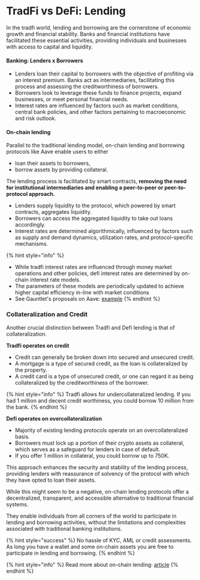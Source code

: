 # TradFi vs DeFi: Lending

In the tradfi world, lending and borrowing are the cornerstone of economic growth and financial stability. Banks and financial institutions have facilitated these essential activities, providing individuals and businesses with access to capital and liquidity.&#x20;

#### Banking: Lenders x Borrowers

* Lenders loan their capital to borrowers with the objective of profiting via an interest premium. Banks act as intermediaries, facilitating this process and assessing the creditworthiness of borrowers.&#x20;
* Borrowers look to leverage these funds to finance projects, expand businesses, or meet personal financial needs.
* Interest rates are influenced by factors such as market conditions, central bank policies, and other factors pertaining to macroeconomic and risk outlook.

#### On-chain lending

Parallel to the traditional lending model, on-chain lending and borrowing protocols like Aave enable users to either

* loan their assets to borrowers,
* borrow assets by providing collateral.&#x20;

The lending process is facilitated by smart contracts, **removing the need for institutional intermediaries and enabling a peer-to-peer or peer-to-protocol approach.**

* Lenders supply liquidity to the protocol, which powered by smart contracts, aggregates liquidity.
* Borrowers can access the aggregated liquidity to take out loans accordingly.&#x20;
* Interest rates are determined algorithmically, influenced by factors such as supply and demand dynamics, utilization rates, and protocol-specific mechanisms.

{% hint style="info" %}
* While tradfi interest rates are influenced through money market operations and other policies, defi interest rates are determined by on-chain interest rate models.
* The parameters of these models are periodically updated to achieve higher capital efficiency in-line with market conditions
* See Gauntlet's proposals on Aave: [example](https://governance.aave.com/t/arfc-aave-v3-interest-rate-curve-recommendations-from-gauntlet-2023-04-27/12921)
{% endhint %}

### Collateralization and Credit

Another crucial distinction between Tradfi and Defi lending is that of collateralization.&#x20;

**Tradfi operates on credit**

* Credit can generally be broken down into secured and unsecured credit.&#x20;
* A mortgage is a type of secured credit, as the loan is collateralized by the property.&#x20;
* A credit card is a type of unsecured credit, or one can regard it as being collateralized by the creditworthiness of the borrower.

{% hint style="info" %}
Tradfi allows for undercollateralized lending. If you had 1 million and decent credit worthiness, you could borrow 10 million from the bank.
{% endhint %}

**Defi operates on overcollateralization**

* Majority of existing lending protocols operate on an overcollateralized basis.
* Borrowers must lock up a portion of their crypto assets as collateral, which serves as a safeguard for lenders in case of default.&#x20;
* If you offer 1 million in collateral, you could borrow up to 750K.

This approach enhances the security and stability of the lending process, providing lenders with reassurance of solvency of the protocol with which they have opted to loan their assets.&#x20;

While this might seem to be a negative, on-chain lending protocols offer a decentralized, transparent, and accessible alternative to traditional financial systems.&#x20;

They enable individuals from all corners of the world to participate in lending and borrowing activities, without the limitations and complexities associated with traditional banking institutions.

{% hint style="success" %}
No hassle of KYC, AML or credit assessments. As long you have a wallet and some on-chain assets you are free to participate in lending and borrowing.&#x20;
{% endhint %}

{% hint style="info" %}
Read more about on-chain lending: [article](https://www.treehouse.finance/insights/the-holy-grail-of-defi-lending-undercollateralized-loans)
{% endhint %}

